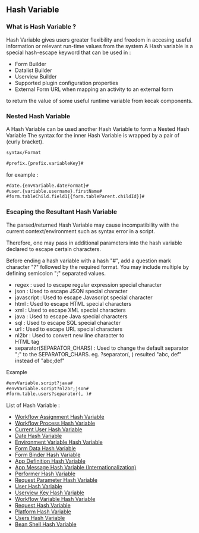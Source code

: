 ## Hash Variable
### What is Hash Variable ?
Hash Variable gives	users greater flexibility and freedom in accesing useful information or relevant run-time values from the system 
A Hash variable is a special hash-escape keyword that can be used in :
- Form Builder 
- Datalist Builder
- Userview Builder
- Supported plugin configuration properties
- External Form URL when mapping an activity to an external form

to return the value of some useful runtime variable from kecak components.

### Nested Hash Variable 
A Hash Variable can be used another Hash Variable to form a Nested Hash Variable
The syntax for the inner Hash Variable is wrapped by a pair of (curly bracket).

```html
syntax/Format

#prefix.{prefix.variableKey}#
```

for example : 
```html
#date.{envVariable.dateFormat}#
#user.{variable.username}.firstName#
#form.tableChild.field1[{form.tableParent.childId}]#
```
### Escaping the Resultant Hash Variable
The parsed/returned Hash Variable may cause incompatibility with the current context/environment such as syntax error in a script.

Therefore, one may pass in additional parameters into the hash variable declared to escape certain characters.

Before ending a hash variable with a hash "#", add a question mark character "?" followed by the required format. You may include multiple by defining semicolon ";" separated values.

- regex	: used to escape regular expression special character
- json : Used to escape JSON special character
- javascript : Used to escape Javascript special character
- html : Used to escape HTML special characters
- xml : Used to escape XML special characters
- java : Used to escape Java special characters
- sql : Used to escape SQL special character
- url : Used to escape URL special characters
- nl2br : Used to convert new line character to <br> HTML tag
- separator(SEPARATOR_CHARS) : Used to change the default separator ";" to the SEPARATOR_CHARS. eg. ?separator(, ) resulted "abc, def" instead of "abc;def"

Example 
```html
#envVariable.script?java#
#envVariable.script?nl2br;json#
#form.table.users?separator(, )#
```
List of Hash Variable :

- [Workflow Assignment Hash Variable](https://kinnara-digital-studio.github.io/kecak-workflow/#/HashVariable_WorkflowAssignmentHashVariable)
- [Workflow Process Hash Variable](https://kinnara-digital-studio.github.io/kecak-workflow/#/HashVariable_WorkflowProcessHashVariable)
- [Current User Hash Variable](https://kinnara-digital-studio.github.io/kecak-workflow/#/hashVariable_CurrentUser)
- [Date Hash Variable](https://kinnara-digital-studio.github.io/kecak-workflow/#/hashVariable_date)  
- [Environment Variable Hash Variable](https://kinnara-digital-studio.github.io/kecak-workflow/#/hashVariable_environmentVariable)  
- [Form Data Hash Variable](https://kinnara-digital-studio.github.io/kecak-workflow/#/hashVariable-DataHashVariable)
- [Form Binder Hash Variable](https://kinnara-digital-studio.github.io/kecak-workflow/#/hashVariable_FormBinder)
- [App Definition Hash Variable](https://kinnara-digital-studio.github.io/kecak-workflow/#/hashVariable_AppDefinition)
- [App Message Hash Variable (Internationalization)]()  
- [Performer Hash Variable](https://kinnara-digital-studio.github.io/kecak-workflow/#/hashVariable_Performer) 
- [Request Parameter Hash Variable](https://kinnara-digital-studio.github.io/kecak-workflow/#/HashVariable_RequestParameter)  
- [User Hash Variable](https://kinnara-digital-studio.github.io/kecak-workflow/#/hashVariable_User) 
- [Userview Key Hash Variable](https://kinnara-digital-studio.github.io/kecak-workflow/#/hashVariable_UserviewKey)  
- [Workflow Variable Hash Variable](https://kinnara-digital-studio.github.io/kecak-workflow/#/hashVariable_WorkflowVariable)
- [Request Hash Variable](https://kinnara-digital-studio.github.io/kecak-workflow/#/hashVariable_Request)
- [Platform Hash Variable](https://kinnara-digital-studio.github.io/kecak-workflow/#/hashVariable_Platform)
- [Users Hash Variable](https://kinnara-digital-studio.github.io/kecak-workflow/#/hashVariable_Users)
- [Bean Shell Hash Variable](https://kinnara-digital-studio.github.io/kecak-workflow/#/hashVariable_BeanShell)

